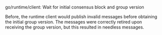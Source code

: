 go/runtime/client: Wait for initial consensus block and group version

Before, the runtime client would publish invalid messages before obtaining the
initial group version. The messages were correctly retired upon receiving the
group version, but this resulted in needless messages.

